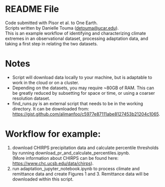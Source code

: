 # README File
Code submitted with Pisor et al. to One Earth.<br>
Scripts written by Danielle Touma (detouma@ucar.edu).<br>
This is an example workflow of identifying and characterizing climate extremes in an observational dataset, processing adaptation data, and taking a first step in relating the two datasets.<br>

# Notes
 - Script will download data locally to your machine, but is adaptable to work in the cloud or on a cluster.<br>
 - Depending on the datasets, you may require ~80GB of RAM. This can be greatly reduced by subsetting for space or time, or using a coarser resolution dataset. <br>
 - find_runs.py is an external script that needs to be in the working directory. It can be downloaded from: https://gist.github.com/alimanfoo/c5977e87111abe8127453b21204c1065. <br>

# Workflow for example: <br>
1. download CHIRPS precipitation data and calculate percentile thresholds by running download_pr_and_calculate_percentiles.ipynb. <br>
(More information about CHIRPS can be found here: https://www.chc.ucsb.edu/data/chirps).
2. run adaptation_jupyter_notebook.ipynb to process climate and remittance data and create Figures 1 and 3. Remittance data will be downloaded within this script.


